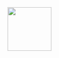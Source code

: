 <div id="header" align="center">
  <img src="https://steamuserimages-a.akamaihd.net/ugc/2068887196676534572/10BBF4BCB416B153E4EB7EE968EB5B6F6B76BDF2/" width="100"/>
</div>
